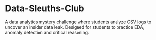 # Data-Sleuths-Club
A data analytics mystery challenge where students analyze CSV logs to uncover an insider data leak. Designed for students to practice EDA, anomaly detection and critical reasoning.
